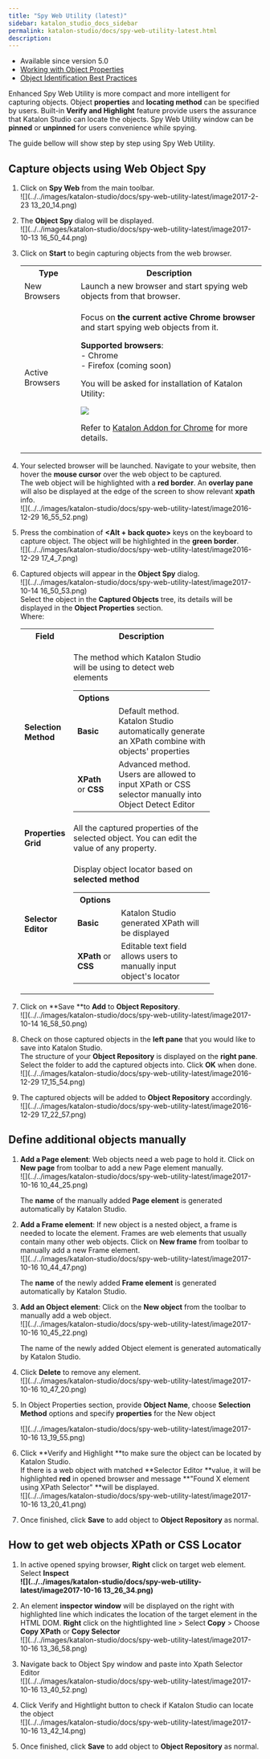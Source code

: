 ```yaml
---
title: "Spy Web Utility (latest)" 
sidebar: katalon_studio_docs_sidebar
permalink: katalon-studio/docs/spy-web-utility-latest.html 
description: 
---
```

*   Available since version 5.0
*   [Working with Object Properties](https://docs.katalon.com/x/ZxlO)
*   [Object Identification Best Practices](https://docs.katalon.com/display/KD/Optimizing+Object+Identification+and+Tools)

Enhanced Spy Web Utility is more compact and more intelligent for capturing objects. Object **properties** and **locating method** can be specified by users. Built-in **Verify and Highlight** feature provide users the assurance that Katalon Studio can locate the objects. Spy Web Utility window can be **pinned** or **unpinned** for users convenience while spying.

The guide bellow will show step by step using Spy Web Utility.

Capture objects using Web Object Spy
------------------------------------

1.  Click on **Spy Web** from the main toolbar.  
    ![](../../images/katalon-studio/docs/spy-web-utility-latest/image2017-2-23 13_20_14.png)  
      
    
2.  The **Object Spy** dialog will be displayed.  
    ![](../../images/katalon-studio/docs/spy-web-utility-latest/image2017-10-13 16_50_44.png)  
      
    
3.  Click on **Start** to begin capturing objects from the web browser.
    
    <table class="wrapped confluenceTable"><colgroup><col><col></colgroup><tbody><tr class="xtr-0"><th class="xtd-0-0 confluenceTh">Type</th><th class="xtd-0-1 confluenceTh">Description</th></tr><tr class="xtr-1"><td class="xtd-1-0 confluenceTd">New Browsers</td><td class="xtd-1-1 confluenceTd">Launch a new browser and start spying web objects from that browser.</td></tr><tr class="xtr-2"><td class="xtd-2-0 confluenceTd">Active Browsers</td><td class="xtd-2-1 confluenceTd"><div class="content-wrapper"><p>Focus on <strong>the current active Chrome browser</strong> and start spying web objects from it.</p><p><strong>Supported browsers</strong>:<br>- Chrome<br>- Firefox (coming soon)</p><p>You will be asked for installation of Katalon Utility:</p><p><span class="confluence-embedded-file-wrapper"><img class="confluence-embedded-image" src="../../images/katalon-studio/docs/spy-web-utility-latest/image2017-2-23 11_54_29.png" data-image-src="/download/attachments/5117668/image2017-2-23%2011%3A54%3A29.png?version=1&amp;modificationDate=1505961187000&amp;api=v2" data-unresolved-comment-count="0" data-linked-resource-id="5117590" data-linked-resource-version="1" data-linked-resource-type="attachment" data-linked-resource-default-alias="image2017-2-23 11:54:29.png" data-base-url="https://docs.katalon.com" data-linked-resource-content-type="image/png" data-linked-resource-container-id="5117668" data-linked-resource-container-version="3"></span></p><p>Refer to <a href="/display/KD/Katalon+Addon+for+Chrome">Katalon Addon for Chrome</a> for more details.</p></div></td></tr></tbody></table>
    
4.  Your selected browser will be launched. Navigate to your website, then hover the **mouse cursor** over the web object to be captured.  
    The web object will be highlighted with a **red border**. An **overlay pane** will also be displayed at the edge of the screen to show relevant **xpath** info.  
    ![](../../images/katalon-studio/docs/spy-web-utility-latest/image2016-12-29 16_55_52.png)  
      
    
5.  Press the combination of **<Alt + back quote>** keys on the keyboard to capture object. The object will be highlighted in the **green border**.   
    ![](../../images/katalon-studio/docs/spy-web-utility-latest/image2016-12-29 17_4_7.png)  
      
    
6.  Captured objects will appear in the **Object Spy** dialog.  
    ![](../../images/katalon-studio/docs/spy-web-utility-latest/image2017-10-14 16_50_53.png)  
    Select the object in the **Captured Objects** tree, its details will be displayed in the **Object Properties** section.  
    Where:
    
    <table class="wrapped relative-table confluenceTable" style="width: 80.115%;"><colgroup><col style="width: 17.2485%;"><col style="width: 82.7515%;"></colgroup><tbody><tr class="xtr-0"><th class="xtd-0-0 confluenceTh">Field</th><th class="xtd-0-1 confluenceTh">Description</th></tr><tr class="xtr-1"><td class="xtd-1-0 confluenceTd"><strong>Selection Method</strong></td><td class="xtd-1-1 confluenceTd"><p>The method which Katalon Studio will be using to detect web elements</p><div class="table-wrap"><table class="wrapped confluenceTable"><tbody><tr class="xtr-0"><th class="xtd-0-0 confluenceTh">Options</th><th class="xtd-0-1 confluenceTh">&nbsp;</th></tr><tr class="xtr-1"><td class="xtd-1-0 confluenceTd"><strong>Basic</strong></td><td class="xtd-1-1 confluenceTd"><span>Default method. Katalon Studio automatically generate an XPath combine with objects' properties</span></td></tr><tr class="xtr-2"><td class="xtd-2-0 confluenceTd"><strong>XPath</strong> or <strong>CSS</strong></td><td class="xtd-2-1 confluenceTd"><span>Advanced method. Users are allowed to input XPath or CSS selector manually into Object Detect Editor</span></td></tr></tbody></table></div></td></tr><tr class="xtr-2"><td class="xtd-2-0 confluenceTd"><strong>Properties Grid</strong></td><td class="xtd-2-1 confluenceTd">All the captured properties of the selected object. You can edit the value of any property.</td></tr><tr class="xtr-3"><td class="xtd-3-0 confluenceTd" colspan="1"><strong>Selector Editor</strong></td><td class="xtd-3-1 confluenceTd" colspan="1"><p>Display object locator based on <strong>selected</strong> <strong>method</strong></p><div class="table-wrap"><table class="wrapped confluenceTable"><tbody><tr class="xtr-0"><th class="xtd-0-0 confluenceTh">Options</th><th class="xtd-0-1 confluenceTh">&nbsp;</th></tr><tr class="xtr-1"><td class="xtd-1-0 confluenceTd"><strong>Basic</strong></td><td class="xtd-1-1 confluenceTd"><span>Katalon Studio generated XPath will be displayed</span></td></tr><tr class="xtr-2"><td class="xtd-2-0 confluenceTd"><strong>XPath </strong>or <strong>CSS</strong></td><td class="xtd-2-1 confluenceTd"><span>Editable text field allows users to manually input object's locator</span></td></tr></tbody></table></div></td></tr></tbody></table>
    
7.  Click on **Save **to **Add** to **Object Repository**.  
    ![](../../images/katalon-studio/docs/spy-web-utility-latest/image2017-10-14 16_58_50.png)  
      
    
8.  Check on those captured objects in the **left pane** that you would like to save into Katalon Studio.   
    The structure of your **Object Repository** is displayed on the **right pane**. Select the folder to add the captured objects into. Click **OK** when done.  
    ![](../../images/katalon-studio/docs/spy-web-utility-latest/image2016-12-29 17_15_54.png)  
      
    
9.  The captured objects will be added to **Object Repository** accordingly.  
    ![](../../images/katalon-studio/docs/spy-web-utility-latest/image2016-12-29 17_22_57.png)

Define additional objects manually
----------------------------------

1.  **Add a Page element**: Web objects need a web page to hold it. Click on **New page** from toolbar to add a new Page element manually.  
    ![](../../images/katalon-studio/docs/spy-web-utility-latest/image2017-10-16 10_44_25.png)
    
    The **name** of the manually added **Page element** is generated automatically by Katalon Studio.
    
      
      
    
2.  **Add a Frame element**: If new object is a nested object, a frame is needed to locate the element. Frames are web elements that usually contain many other web objects. Click on **New frame** from toolbar to manually add a new Frame element.  
    ![](../../images/katalon-studio/docs/spy-web-utility-latest/image2017-10-16 10_44_47.png)
    
    The **name** of the newly added **Frame element** is generated automatically by Katalon Studio. 
    
      
      
    
3.  **Add an Object element**: Click on the **New object** from the toolbar to manually add a web object.  
    ![](../../images/katalon-studio/docs/spy-web-utility-latest/image2017-10-16 10_45_22.png)
    
    The name of the newly added Object element is generated automatically by Katalon Studio.
    
4.  Click **Delete** to remove any element.   
    ![](../../images/katalon-studio/docs/spy-web-utility-latest/image2017-10-16 10_47_20.png)  
      
    
5.  In Object Properties section, provide **Object Name**, choose **Selection Method** options and specify **properties** for the New object
    
    ![](../../images/katalon-studio/docs/spy-web-utility-latest/image2017-10-16 13_19_55.png)  
      
      
    
6.  Click **Verify and Highlight **to make sure the object can be located by Katalon Studio.   
    If there is a web object with matched **Selector Editor **value, it will be highlighted **red** in opened browser and message **"Found X element using XPath Selector" **will be displayed.    
    ![](../../images/katalon-studio/docs/spy-web-utility-latest/image2017-10-16 13_20_41.png)  
      
    
7.  Once finished, click **Save** to add object to **Object Repository** as normal.
    

How to get web objects XPath or CSS Locator
-------------------------------------------

1.  In active opened spying browser, **Right** click on target web element. Select **Inspect**  
    **![](../../images/katalon-studio/docs/spy-web-utility-latest/image2017-10-16 13_26_34.png)**  
      
    
2.  An element **inspector window** will be displayed on the right with highlighted line which indicates the location of the target element in the HTML DOM. **Right** click on the hightlighted line > Select **Copy** \> Choose **Copy XPath** or **Copy Selector**  
    ![](../../images/katalon-studio/docs/spy-web-utility-latest/image2017-10-16 13_36_58.png)  
      
    
3.  Navigate back to Object Spy window and paste into Xpath Selector Editor  
    ![](../../images/katalon-studio/docs/spy-web-utility-latest/image2017-10-16 13_40_52.png)  
      
    
4.  Click Verify and Hightlight button to check if Katalon Studio can locate the object  
    ![](../../images/katalon-studio/docs/spy-web-utility-latest/image2017-10-16 13_42_14.png)  
      
    
5.  Once finished, click **Save** to add object to **Object Repository** as normal.